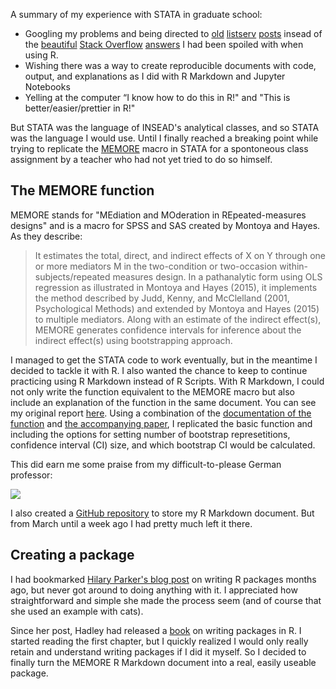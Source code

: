 A summary of my experience with STATA in graduate school:

* Googling my problems and being directed to [old](http://www.stata.com/statalist/archive/2010-04/msg01673.html) [listserv](http://www.stata.com/statalist/archive/2009-04/msg00976.html) [posts](http://www.stata.com/statalist/archive/2007-09/msg00099.html) insead of the [beautiful](http://stackoverflow.com/questions/20987295/rename-multiple-columns-by-names) [Stack Overflow](http://stackoverflow.com/questions/12357592/efficient-multiplication-of-columns-in-a-data-frame) [answers](http://stackoverflow.com/questions/4203442/for-loop-vs-while-loop-in-r) I had been spoiled with when using R.   
* Wishing there was a way to create reproducible documents with code, output, and explanations as I did with R Markdown and Jupyter Notebooks  
* Yelling at the computer “I know how to do this in R!" and "This is better/easier/prettier in R!"  

But STATA was the language of INSEAD's analytical classes, and so STATA was the language I would use. Until I finally reached a breaking point while trying to replicate the [MEMORE](http://afhayes.com/spss-sas-and-mplus-macros-and-code.html) macro in STATA for a spontoneous class assignment by a teacher who had not yet tried to do so himself.

## The MEMORE function
MEMORE stands for "MEdiation and MOderation in REpeated-measures designs" and is a macro for SPSS and SAS created by Montoya and Hayes. As they describe: 

> It estimates the total, direct, and indirect effects of X on Y through one or more mediators
M in the two-condition or two-occasion within-subjects/repeated measures design. In a pathanalytic
form using OLS regression as illustrated in Montoya and Hayes (2015), it implements the
method described by Judd, Kenny, and McClelland (2001, Psychological Methods) and extended
by Montoya and Hayes (2015) to multiple mediators. Along with an estimate of the indirect
effect(s), MEMORE generates confidence intervals for inference about the indirect effect(s) using
bootstrapping approach.

I managed to get the STATA code to work eventually, but in the meantime I decided to tackle it with R. I also wanted the chance to keep to continue practicing using R Markdown instead of R Scripts. With R Markdown, I could not only write the function equivalent to the MEMORE macro but also include an explanation of the function in the same document. You can see my original report [here](http://robinsones.github.io/files/MEMORE.pdf). Using a combination of the [documentation of the function](http://afhayes.com/public/memore.pdf) and [the accompanying paper](http://psycnet.apa.org/psycinfo/2016-32270-001/), I replicated the basic function and including the options for setting number of bootstrap represetitions, confidence interval (CI) size, and which bootstrap CI would be calculated. 

This did earn me some praise from my difficult-to-please German professor:

![](http://robinsones.github.io/images/Excellent_Feedback.png)

I also created a [GitHub repository](https://github.com/robinsones/R-MEMORE) to store my R Markdown document. But from March until a week ago I had pretty much left it there. 

## Creating a package

I had bookmarked [Hilary Parker's blog post](https://hilaryparker.com/2014/04/29/writing-an-r-package-from-scratch/) on writing R packages months ago, but never got around to doing anything with it. I appreciated how straightforward and simple she made the process seem (and of course that she used an example with cats). 

Since her post, Hadley had released a [book](http://r-pkgs.had.co.nz) on writing packages in R. I started reading the first chapter, but I quickly realized I would only really retain and understand writing packages if I did it myself. So I decided to finally turn the MEMORE R Markdown document into a real, easily useable package. 

